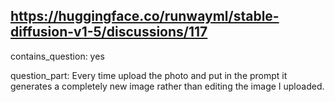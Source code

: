 ## https://huggingface.co/runwayml/stable-diffusion-v1-5/discussions/117

contains_question: yes

question_part: Every time upload the photo and  put in the prompt it generates a completely new image rather than editing the image I uploaded.